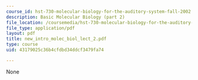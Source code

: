 ```yaml
---
course_id: hst-730-molecular-biology-for-the-auditory-system-fall-2002
description: Basic Molecular Biology (part 2)
file_location: /coursemedia/hst-730-molecular-biology-for-the-auditory-system-fall-2002/43179025c36b4cfdbd34ddcf3479fa74_new_intro_molec_biol_lect_2.pdf
file_type: application/pdf
layout: pdf
title: new_intro_molec_biol_lect_2.pdf
type: course
uid: 43179025c36b4cfdbd34ddcf3479fa74

---
```

None